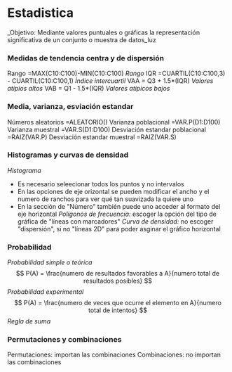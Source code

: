 # Estadistica
_Objetivo: Mediante valores puntuales o gráficas la representación significativa de un conjunto o muestra de datos_luz
### Medidas de tendencia centra y de dispersión
Rango		=MAX(C10:C100)-MIN(C10:C100)			    _Rango_
IQR		    =CUARTIL(C10:C100,3) - CUARTIL(C10:C100,1)	_Índice intercuartil_
VAA         = Q3 + 1.5*(IQR)    _Valores atípios altos_
VAB         = Q1 - 1.5*(IQR)    _Valores atípicos bajos_

### Media, varianza, esviación estandar
Números aleatorios			        =ALEATORIO()
Varianza poblacional			    =VAR.P(D1:D100)
Varianza muestral			        =VAR.S(D1:D100)
Desviación estandar poblacional		=RAIZ(VAR.P)
Desviación estandar muestral        =RAIZ(VAR.S)
        	    	
### Histogramas y curvas de densidad
_Histograma_
* Es necesario seleecionar todos los puntos y no intervalos
* En las opciones de eje orizontal se pueden modificar el ancho y el numero de ranchos para ver qué tan suavizada la quiere uno
* En la sección de "Número" también puede uno acceder al formato del eje horizontal
_Polígonos de frecuencia:_ escoger la opción del tipo de gráfica de "líneas con marcadores"
_Curva de densidad:_ no escoger "dispersión", si no "líneas 2D" para poder asginar el gráfico horizontal

### Probabilidad
_Probabilidad simple o teórica_
$$
P(A) = \frac{numero de resultados favorables a A}{numero total de resultados posibles}
$$
_Probabilidad experimental_
$$
P(A) = \frac{numero de veces que ocurre el elemento en A}{numero total de intentos}
$$
_Regla de suma_     

### Permutaciones y combinaciones
Permutaciones: importan las combinaciones
Combinaciones: no importan las combinaciones
